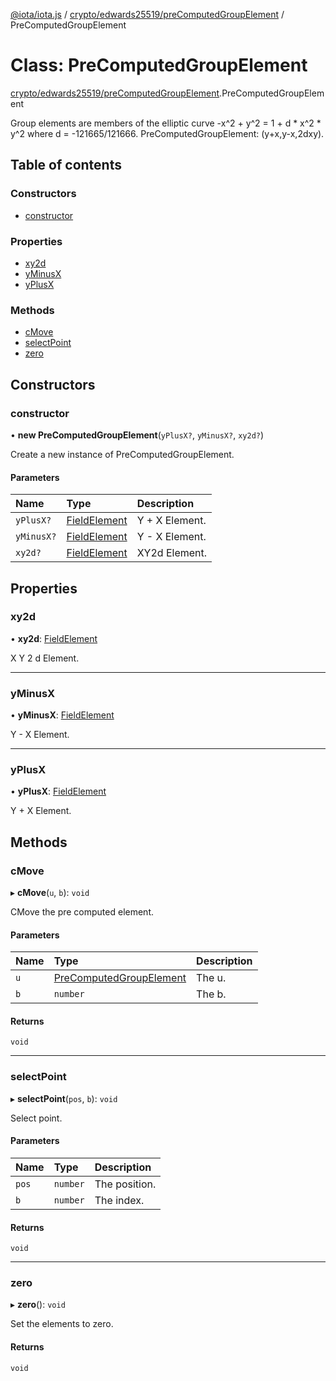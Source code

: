 [@iota/iota.js](../README.md) / [crypto/edwards25519/preComputedGroupElement](../modules/crypto_edwards25519_precomputedgroupelement.md) / PreComputedGroupElement

# Class: PreComputedGroupElement

[crypto/edwards25519/preComputedGroupElement](../modules/crypto_edwards25519_precomputedgroupelement.md).PreComputedGroupElement

Group elements are members of the elliptic curve -x^2 + y^2 = 1 + d * x^2 *
y^2 where d = -121665/121666.
PreComputedGroupElement: (y+x,y-x,2dxy).

## Table of contents

### Constructors

- [constructor](crypto_edwards25519_precomputedgroupelement.precomputedgroupelement.md#constructor)

### Properties

- [xy2d](crypto_edwards25519_precomputedgroupelement.precomputedgroupelement.md#xy2d)
- [yMinusX](crypto_edwards25519_precomputedgroupelement.precomputedgroupelement.md#yminusx)
- [yPlusX](crypto_edwards25519_precomputedgroupelement.precomputedgroupelement.md#yplusx)

### Methods

- [cMove](crypto_edwards25519_precomputedgroupelement.precomputedgroupelement.md#cmove)
- [selectPoint](crypto_edwards25519_precomputedgroupelement.precomputedgroupelement.md#selectpoint)
- [zero](crypto_edwards25519_precomputedgroupelement.precomputedgroupelement.md#zero)

## Constructors

### constructor

• **new PreComputedGroupElement**(`yPlusX?`, `yMinusX?`, `xy2d?`)

Create a new instance of PreComputedGroupElement.

#### Parameters

| Name | Type | Description |
| :------ | :------ | :------ |
| `yPlusX?` | [FieldElement](crypto_edwards25519_fieldelement.fieldelement.md) | Y + X Element. |
| `yMinusX?` | [FieldElement](crypto_edwards25519_fieldelement.fieldelement.md) | Y - X Element. |
| `xy2d?` | [FieldElement](crypto_edwards25519_fieldelement.fieldelement.md) | XY2d Element. |

## Properties

### xy2d

• **xy2d**: [FieldElement](crypto_edwards25519_fieldelement.fieldelement.md)

X Y 2 d Element.

___

### yMinusX

• **yMinusX**: [FieldElement](crypto_edwards25519_fieldelement.fieldelement.md)

Y - X Element.

___

### yPlusX

• **yPlusX**: [FieldElement](crypto_edwards25519_fieldelement.fieldelement.md)

Y + X Element.

## Methods

### cMove

▸ **cMove**(`u`, `b`): `void`

CMove the pre computed element.

#### Parameters

| Name | Type | Description |
| :------ | :------ | :------ |
| `u` | [PreComputedGroupElement](crypto_edwards25519_precomputedgroupelement.precomputedgroupelement.md) | The u. |
| `b` | `number` | The b. |

#### Returns

`void`

___

### selectPoint

▸ **selectPoint**(`pos`, `b`): `void`

Select point.

#### Parameters

| Name | Type | Description |
| :------ | :------ | :------ |
| `pos` | `number` | The position. |
| `b` | `number` | The index. |

#### Returns

`void`

___

### zero

▸ **zero**(): `void`

Set the elements to zero.

#### Returns

`void`
